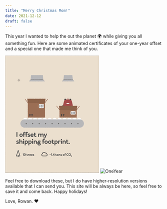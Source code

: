 ```yaml
---
title: "Merry Christmas Mom!"
date: 2021-12-12
draft: false
---
```

This year I wanted to help the out the planet 🌍 while giving you all something fun. Here are some animated certificates of your one-year offset and a special one that made me think of you.

![RoadTrip](/offsets/Shipping_Sharon.gif)
![OneYear](/offsets/OneYear_Sharon.gif)

Feel free to download these, but I do have higher-resolution versions available that I can send you. This site will be always be here, so feel free to save it and come back. Happy holidays!

Love, Rowan. ❤️
